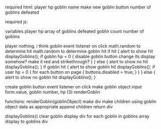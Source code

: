 required html:
player
  hp
goblin
  name
make new goblin button
number of goblins defeated

required js:

variables
player hp
array of goblins
defeated goblin count
number of goblins

player
  nothing, i think
goblin
  event listener on click
    math.random to determine hit
    math.random to determine goblin hit
    if hit {
      alert to show hit
      displayGoblins();
      if goblin hp = 0 {
        disable goblin button
        change its display somehow? make it red and strikethrough?
      }
    } else {
      alert to show no hit
      displayGoblins();
    } if goblin hit {
      alert to show goblin hit
      displayGoblins();
      if user hp = 0 {
        for each button on page {
          buttons.disabled = true;
        }
      }
    } else {
      alert to show no goblin hit
      displayGoblins();
    }

create goblin button
  event listener on click
    make goblin object
      input form.value, goblin number, hp (3)
    renderGoblin

functions:
renderGoblin(goblinObject)
  make div
  make children using goblin object data as appropriate
  append children
  return div

displayGoblins()
  clear goblin display div
  for each goblin in goblins array
    display to goblins div